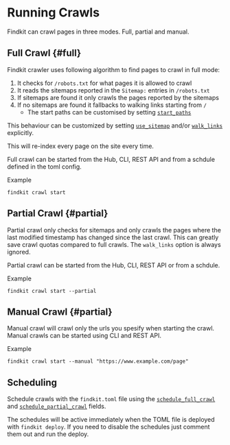 # Running Crawls

Findkit can crawl pages in three modes. Full, partial and manual.

## Full Crawl {#full}

Findkit crawler uses following algorithm to find pages to crawl in full mode:

1. It checks for `/robots.txt` for what pages it is allowed to crawl
2. It reads the sitemaps reported in the `Sitemap:` entries in `/robots.txt`
3. If sitemaps are found it only crawls the pages reported by the sitemaps
4. If no sitemaps are found it fallbacks to walking links starting from `/`
   - The start paths can be customised by setting [`start_paths`](/toml/options#start_paths)

This behaviour can be customized by setting [`use_sitemap`](/toml/options#use_sitemap)
and/or [`walk_links`](/toml/options#walk_links) explicitly.

This will re-index every page on the site every time.

Full crawl can be started from the Hub, CLI, REST API and from a schdule
defined in the toml config.

Example

```
findkit crawl start
```


## Partial Crawl {#partial}

Partial crawl only checks for sitemaps and only crawls the pages where the last
modified timestamp has changed since the last crawl. This can greatly save
crawl quotas compared to full crawls. The `walk_links` option is always
ignored.

Partial crawl can be started from the Hub, CLI, REST API or from a schdule.

Example

```
findkit crawl start --partial
```

## Manual Crawl {#partial}

Manual crawl will crawl only the urls you spesify when starting the crawl.
Manual crawls can be started using CLI and REST API.

Example


```
findkit crawl start --manual "https://www.example.com/page"
```


## Scheduling

Schedule crawls with the `findkit.toml` file using the
[`schedule_full_crawl`](/toml/options#schedule_full_crawl) and
[`schedule_partial_crawl`](/toml/options#schedule_partial_crawl) fields.

The schedules will be active immediately when the TOML file
is deployed with `findkit deploy`. If you need to disable the
schedules just comment them out and run the deploy.
